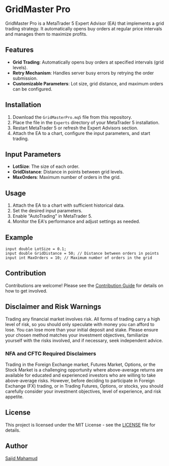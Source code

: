 # GridMaster Pro

GridMaster Pro is a MetaTrader 5 Expert Advisor (EA) that implements a grid trading strategy. It automatically opens buy orders at regular price intervals and manages them to maximize profits.

## Features

- **Grid Trading**: Automatically opens buy orders at specified intervals (grid levels).
- **Retry Mechanism**: Handles server busy errors by retrying the order submission.
- **Customizable Parameters**: Lot size, grid distance, and maximum orders can be configured.

## Installation

1. Download the `GridMasterPro.mq5` file from this repository.
2. Place the file in the `Experts` directory of your MetaTrader 5 installation.
3. Restart MetaTrader 5 or refresh the Expert Advisors section.
4. Attach the EA to a chart, configure the input parameters, and start trading.

## Input Parameters

- **LotSize**: The size of each order.
- **GridDistance**: Distance in points between grid levels.
- **MaxOrders**: Maximum number of orders in the grid.

## Usage

1. Attach the EA to a chart with sufficient historical data.
2. Set the desired input parameters.
3. Enable "AutoTrading" in MetaTrader 5.
4. Monitor the EA's performance and adjust settings as needed.

## Example

```mql5
input double LotSize = 0.1;
input double GridDistance = 50; // Distance between orders in points
input int MaxOrders = 10; // Maximum number of orders in the grid
```

## Contribution

Contributions are welcome! Please see the [Contribution Guide](CONTRIBUTING.md) for details on how to get involved.

## Disclaimer and Risk Warnings

Trading any financial market involves risk. All forms of trading carry a high level of risk, so you should only speculate with money you can afford to lose. You can lose more than your initial deposit and stake. Please ensure your chosen method matches your investment objectives, familiarize yourself with the risks involved, and if necessary, seek independent advice.

### NFA and CFTC Required Disclaimers

Trading in the Foreign Exchange market, Futures Market, Options, or the Stock Market is a challenging opportunity where above-average returns are available for educated and experienced investors who are willing to take above-average risks. However, before deciding to participate in Foreign Exchange (FX) trading, or in Trading Futures, Options, or stocks, you should carefully consider your investment objectives, level of experience, and risk appetite.

## License

This project is licensed under the MIT License - see the [LICENSE](LICENSE) file for details.

## Author

[Sajid Mahamud](https://www.mql5.com/en/users/sajidmahamud835)